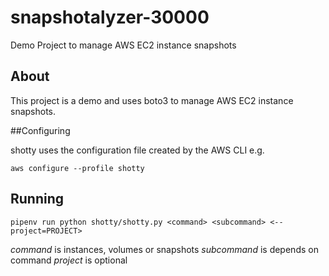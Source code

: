 # snapshotalyzer-30000
Demo Project to manage AWS EC2 instance snapshots


## About

This project is a demo and uses boto3 to manage AWS EC2 instance snapshots.

##Configuring

shotty uses the configuration file created by the AWS CLI e.g.

`aws configure --profile shotty`

## Running

`pipenv run python shotty/shotty.py <command> <subcommand> <--project=PROJECT>`

*command* is instances, volumes or snapshots
*subcommand* is depends on command
*project* is optional
